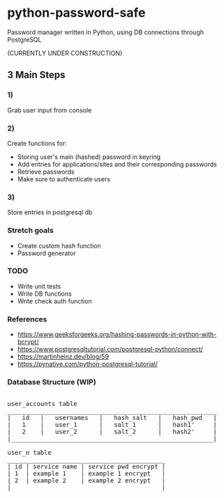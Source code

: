 # python-password-safe
Password manager written in Python, using DB connections through PostgreSQL

(CURRENTLY UNDER CONSTRUCTION)

## 3 Main Steps

### 1)
Grab user input from console

### 2)
Create functions for:
- Storing user's main (hashed) password in keyring
- Add entries for applications/sites and their corresponding passwords
- Retrieve passwords
- Make sure to authenticate users

### 3)
Store entries in postgresql db

### Stretch goals
- Create custom hash function
- Password generator

### TODO
- Write unit tests
- Write DB functions
- Write check auth function

### References
- https://www.geeksforgeeks.org/hashing-passwords-in-python-with-bcrypt/
- https://www.postgresqltutorial.com/postgresql-python/connect/
- https://martinheinz.dev/blog/59
- https://pynative.com/python-postgresql-tutorial/

### Database Structure (WIP)
<pre>

user_accounts table
_________________________________________________________
|   id   |   usernames   |   hash_salt   |   hash_pwd   |
|   1    |   user_1      |   salt_1      |   hash1'     |
|   2    |   user_2      |   salt_2      |   hash2'     |
|_______________________________________________________|

user_n table
___________________________________________
| id | service name | service pwd encrypt |
| 1  | example 1    | example 1 encrypt   |
| 2  | example 2    | example 2 encrypt   |
|_________________________________________|
</pre>